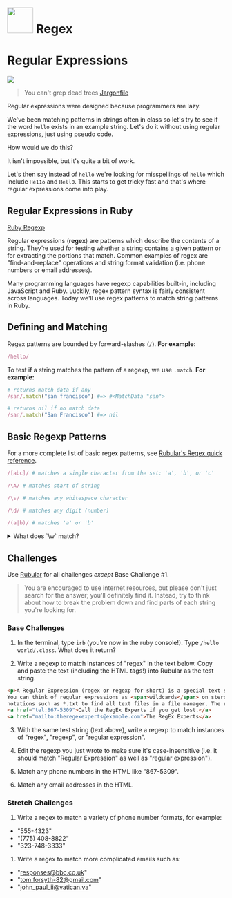 # <img src="https://cloud.githubusercontent.com/assets/7833470/10899314/63829980-8188-11e5-8cdd-4ded5bcb6e36.png" height="60"> Regex

# Regular Expressions

<img src="http://stream1.gifsoup.com/view4/2239283/homer-bird-o.gif">

> You can't grep dead trees <a href="http://jargon.net/jargonfile/d/documentation.html" target="_blank">Jargonfile</a>

Regular expressions were designed because programmers are lazy.

We've been matching patterns in strings often in class so let's try to see if the word `hello` exists in an example string. Let's do it without using regular expressions, just using pseudo code.

How would we do this?

It isn't impossible, but it's quite a bit of work.

Let's then say instead of `hello` we're looking for misspellings of `hello` which include `He11o` and `Hell0`. This starts to get tricky fast and that's where regular expressions come into play.

## Regular Expressions in Ruby

<a href="http://ruby-doc.org/core-2.2.0/Regexp.html" target="_blank">Ruby Regexp</a>

Regular expressions (**regex**) are patterns which describe the contents of a string. They’re used for testing whether a string contains a given pattern or for extracting the portions that match. Common examples of regex are "find-and-replace" operations and string format validation (i.e. phone numbers or email addresses).

Many programming languages have regexp capabilities built-in, including JavaScript and Ruby. Luckily, regex pattern syntax is fairly consistent across languages. Today we'll use regex patterns to match string patterns in Ruby.

## Defining and Matching

Regex patterns are bounded by forward-slashes (`/`). **For example:**

```ruby
/hello/   
```

To test if a string matches the pattern of a regexp, we use `.match`. **For example:**

```ruby
# returns match data if any
/san/.match("san francisco") #=> #<MatchData "san">

# returns nil if no match data
/san/.match("San Francisco") #=> nil
```

## Basic Regexp Patterns

For a more complete list of basic regex patterns, see <a href="http://rubular.com" target="_blank">Rubular's Regex quick reference</a>.

```ruby
/[abc]/ # matches a single character from the set: 'a', 'b', or 'c'

/\A/ # matches start of string

/\s/ # matches any whitespace character

/\d/ # matches any digit (number)

/(a|b)/ # matches 'a' or 'b'
```

<details>
  <summary>What does `\w` match?</summary>

  Any word character (letter, number, underscore).
</details>

## Challenges

Use <a href="http://rubular.com" target="_blank">Rubular</a> for all challenges *except* Base Challenge #1.

> You are encouraged to use internet resources, but please don't just search for the answer; you'll definitely find it.  Instead, try to think about how to break the problem down and find parts of each string you're looking for.

### Base Challenges

1. In the terminal, type `irb` (you're now in the ruby console!). Type `/hello world/.class`. What does it return?

2. Write a regexp to match instances of "regex" in the text below. Copy and paste the text (including the HTML tags!) into Rubular as the test string.

  ```html
  <p>A Regular Expression (regex or regexp for short) is a special text string for describing a search pattern.
  You can think of regular expressions as <span>wildcards</span> on steroids. You are probably familiar with wildcard
  notations such as *.txt to find all text files in a file manager. The regex equivalent is <span>\.txt\</span></p>
  <a href="tel:867-5309">Call the RegEx Experts if you get lost.</a>
  <a href="mailto:theregexexperts@example.com">The RegEx Experts</a>
  ```

3. With the same test string (text above), write a regexp to match instances of "regex", "regexp", or "regular expression".

4. Edit the regexp you just wrote to make sure it's case-insensitive (i.e. it should match "Regular Expression" as well as "regular expression").

5. Match any phone numbers in the HTML like "867-5309".

6. Match any email addresses in the HTML.


### Stretch Challenges


1. Write a regex to match a variety of phone number formats, for example:
  * "555-4323"
  * "(775) 408-8822"
  * "323-748-3333"
1. Write a regex to match more complicated emails such as:
  * "responses@bbc.co.uk"
  * "tom.forsyth-82@gmail.com"
  * "john_paul_ii@vatican.va"
